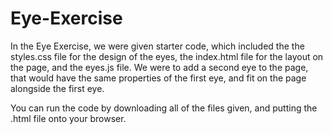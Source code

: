 # Eye-Exercise
In the Eye Exercise, we were given starter code, which included the the styles.css file for the design of the eyes, the index.html file for the layout on the page, and the eyes.js file. We were to add a second eye to the page, that would have the same properties of the first eye, and fit on the page alongside the first eye.

You can run the code by downloading all of the files given, and putting the .html file onto your browser. 

